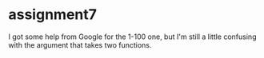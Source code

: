 assignment7
===========
I got some help from Google for the 1-100 one, but I'm still a little confusing with the argument that takes two functions.
